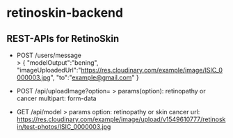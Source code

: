 # retinoskin-backend

## REST-APIs for RetinoSkin

* POST    /users/message    
	  > {
		  "modelOutput":"bening",
		  "imageUploadedUrl":"https://res.cloudinary.com/example/image/ISIC_0000003.jpg",
		  "to":"example@gmail.com"
	    }
    
* POST    /api/uploadImage?option=
	  > params(option): retinopathy or cancer
	  multipart: form-data
  
* GET   /api/model
	  > params
	  option: retinopathy or skin cancer
	  url: https://res.cloudinary.com/example/image/upload/v1549610777/retinoskin/test-photos/ISIC_0000003.jpg


   
